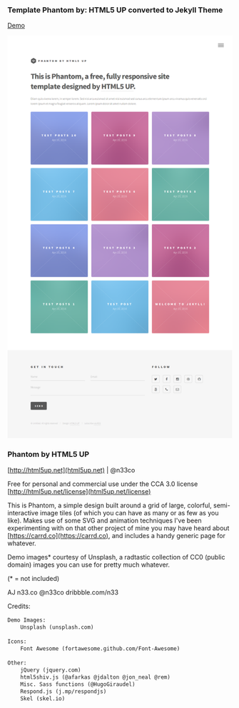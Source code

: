 ### Template Phantom by: HTML5 UP converted to Jekyll Theme
[Demo](http://bcasal.github.io/Phantom-Jekyll-Theme/)

![Captura de pantalla](https://github.com/BCasal/Phantom-Jekyll-Theme/blob/gh-pages/screenshot.png "Captura de Pantalla")

### Phantom by HTML5 UP
[http://html5up.net](html5up.net) | @n33co

Free for personal and commercial use under the CCA 3.0 license
[http://html5up.net/license](html5up.net/license)

This is Phantom, a simple design built around a grid of large, colorful, semi-interactive
image tiles (of which you can have as many or as few as you like). Makes use of some
SVG and animation techniques I've been experimenting with on that other project of mine
you may have heard about [https://carrd.co](https://carrd.co), and includes a handy generic page for whatever.

Demo images* courtesy of Unsplash, a radtastic collection of CC0 (public domain) images
you can use for pretty much whatever.

(* = not included)

AJ
n33.co @n33co dribbble.com/n33


Credits:

	Demo Images:
		Unsplash (unsplash.com)

	Icons:
		Font Awesome (fortawesome.github.com/Font-Awesome)

	Other:
		jQuery (jquery.com)
		html5shiv.js (@afarkas @jdalton @jon_neal @rem)
		Misc. Sass functions (@HugoGiraudel)
		Respond.js (j.mp/respondjs)
		Skel (skel.io)
